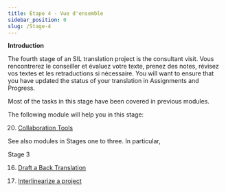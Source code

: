 ```yaml
---
title: Étape 4 - Vue d'ensemble
sidebar_position: 0
slug: /Stage-4
---
```




**Introduction**


The fourth stage of an SIL translation project is the consultant visit. Vous rencontrerez le conseiller et évaluez votre texte, prenez des notes, révisez vos textes et les retraductions si nécessaire. You will want to ensure that you have updated the status of your translation in Assignments and Progress.


Most of the tasks in this stage have been covered in previous modules.


The following module will help you in this stage:


 20.  [Collaboration Tools](/20.CT)


See also modules in Stages one to three. In particular,


Stage 3


 16.  [Draft a Back Translation](/16.BT1)


 17.  [Interlinearize a project](/17.BT2)

